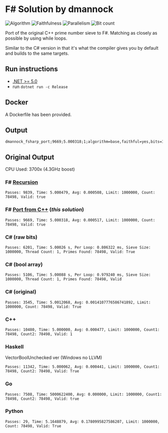 # F# Solution by dmannock

![Algorithm](https://img.shields.io/badge/Algorithm-base-green)
![Faithfulness](https://img.shields.io/badge/Faithful-yes-green)
![Parallelism](https://img.shields.io/badge/Parallel-no-green)
![Bit count](https://img.shields.io/badge/unknown-yellowgreen)

Port of the original C++ prime number sieve to F#. Matching as closely as possible by using while loops. 

Similar to the C# version in that it's what the compiler gives you by default and builds to the same targets.

## Run instructions
- [.NET >= 5.0](https://dotnet.microsoft.com/download/dotnet/5.0)
- run ```dotnet run -c Release```

## Docker
A Dockerfile has been provided.

## Output
```
dmannock_fsharp_port;9669;5.000318;1;algorithm=base,faithful=yes,bits=1
```

## Original Output

CPU Used: 3700x (4.3GHz boost)

### F# [Recursion](PrimeSieveFsharp_Recursion)
```
Passes: 9839, Time: 5.000479, Avg: 0.000508, Limit: 1000000, Count: 78498, Valid: true
```

### F# [Port from C++](PrimeSieveFsharp_Port) (_this solution_)
```
Passes: 9669, Time: 5.000318, Avg: 0.000517, Limit: 1000000, Count: 78498, Valid: true
```

### C# (raw bits)
```
Passes: 6201, Time: 5.00026 s, Per Loop: 0.806322 ms, Sieve Size: 1000000, Thread Count: 1, Primes Found: 78498, Valid: True
```

### C# (bool array)
```
Passes: 5106, Time: 5.00088 s, Per Loop: 0.979240 ms, Sieve Size: 1000000, Thread Count: 1, Primes Found: 78498, Valid
```

### C# (original)
```
Passes: 3545, Time: 5.0012068, Avg: 0.0014107776586741892, Limit: 1000000, Count: 78498, Valid: True
```

### C++
```
Passes: 10480, Time: 5.000000, Avg: 0.000477, Limit: 1000000, Count1: 78498, Count2: 78498, Valid: 1
```

### Haskell
VectorBoolUnchecked ver (Windows no LLVM)
```
Passes: 11342, Time: 5.000062, Avg: 0.000441, Limit: 1000000, Count1: 78498, Count2: 78498, Valid: True
```

### Go
```
Passes: 7508, Time: 5000622400, Avg: 0.000000, Limit: 1000000, Count1: 78498, Count2: 78498, Valid: true
```

### Python
```
Passes: 29, Time: 5.1648879, Avg: 0.1780995827586207, Limit: 1000000, Count: 78498, Valid: True
```